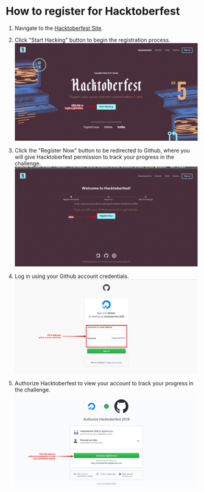 # How to register for Hacktoberfest

1. Navigate to the [Hacktoberfest Site](https://hacktoberfest.digitalocean.com/sign_up/register).

2. Click "Start Hacking" button to begin the registration process.
![Hacktoberfest registration step 1](img/hf-signup/hacktoberfest_signup_1.png)

3. Click the "Register Now" button to be redirected to Github, where you will give Hacktoberfest permission to track your progress in the challenge.
![Hacktoberfest registration step 2](img/hf-signup/hacktoberfest_signup_2.png)

4. Log in using your Github account credentials.
![Hacktoberfest registration step 3](img/hf-signup/hacktoberfest_signup_3.png)

5. Authorize Hacktoberfest to view your account to track your progress in the challenge.
![Hacktoberfest registration step 4](img/hf-signup/hacktoberfest_signup_4.png)
